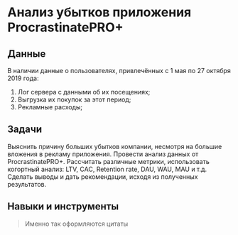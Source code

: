 # Анализ убытков приложения ProcrastinatePRO+

## Данные

В наличии данные о пользователях, привлечённых с 1 мая по 27 октября 2019 года:
1. Лог сервера с данными об их посещениях;
2. Выгрузка их покупок за этот период;
3. Рекламные расходы;

## Задачи
Выяснить причину больших убытков компании, несмотря на большие вложения в рекламу приложения. Провести анализ данных от ProcrastinatePRO+. Рассчитать различные метрики, использовать когортный анализ: LTV, CAC, Retention rate, DAU, WAU, MAU и т.д. Сделать выводы и дать рекомендации, исходя из полученных результатов.

## Навыки и инструменты
> Именно так оформляются цитаты


